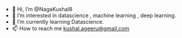 - 👋 Hi, I’m @NagaKushal8
- 👀 I’m interested in datascience , machine learning , deep learning.
- 🌱 I’m currently learning Datascience.
- 📫 How to reach me kushal.ageeru@gmail.com

<!---
NagaKushal8/NagaKushal8 is a ✨ special ✨ repository because its `README.md` (this file) appears on your GitHub profile.
You can click the Preview link to take a look at your changes.
--->
